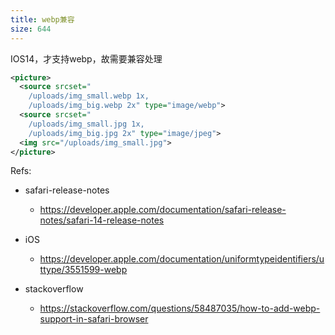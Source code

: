 ```yaml
---
title: webp兼容
size: 644
---
```

IOS14，才支持webp，故需要兼容处理

```xml
<picture>
  <source srcset="
    /uploads/img_small.webp 1x,
    /uploads/img_big.webp 2x" type="image/webp">
  <source srcset="
    /uploads/img_small.jpg 1x, 
    /uploads/img_big.jpg 2x" type="image/jpeg">
  <img src="/uploads/img_small.jpg">
</picture>
```



Refs:

- safari-release-notes
  - https://developer.apple.com/documentation/safari-release-notes/safari-14-release-notes

- iOS
  - https://developer.apple.com/documentation/uniformtypeidentifiers/uttype/3551599-webp

- stackoverflow
  - https://stackoverflow.com/questions/58487035/how-to-add-webp-support-in-safari-browser

